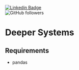 [![Linkedin Badge](https://img.shields.io/badge/-LinkedIn-0c1014?style=flat-square&logo=Linkedin&logoColor=white&link=https://www.linkedin.com/in/rauan-ishida-sanfelice)](https://www.linkedin.com/in/rauan-ishida-sanfelice)  
![GitHub followers](https://img.shields.io/github/followers/rauanisanfelice.svg?style=social)


# Deeper Systems

## Requirements
- pandas